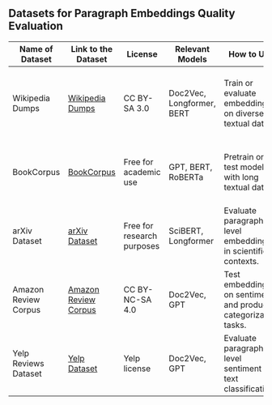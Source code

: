 # 

## Datasets for Paragraph Embeddings Quality Evaluation

| Name of Dataset      | Link to the Dataset                                                  | License                    | Relevant Models           | How to Use                                                     | Ease of Implementation | Importance                                                              |
| -------------------- | -------------------------------------------------------------------- | -------------------------- | ------------------------- | -------------------------------------------------------------- | ---------------------- | ----------------------------------------------------------------------- |
| Wikipedia Dumps      | [Wikipedia Dumps](https://dumps.wikimedia.org/)                      | CC BY-SA 3.0               | Doc2Vec, Longformer, BERT | Train or evaluate embeddings on diverse textual data.          | Moderate               | High - diverse and large-scale dataset for robust training and testing. |
| BookCorpus           | [BookCorpus](https://yknzhu.wixsite.com/mbweb)                       | Free for academic use      | GPT, BERT, RoBERTa        | Pretrain or test models with long textual data.                | Moderate               | High - large corpus for pretraining language models.                    |
| arXiv Dataset        | [arXiv Dataset](https://www.kaggle.com/Cornell-University/arxiv)     | Free for research purposes | SciBERT, Longformer       | Evaluate paragraph-level embeddings in scientific contexts.    | Moderate               | High - domain-specific for scientific text analysis.                    |
| Amazon Review Corpus | [Amazon Review Corpus](https://nijianmo.github.io/amazon/index.html) | CC BY-NC-SA 4.0            | Doc2Vec, GPT              | Test embeddings on sentiment and product categorization tasks. | Moderate               | Medium - real-world dataset for sentiment analysis.                     |
| Yelp Reviews Dataset | [Yelp Dataset](https://www.yelp.com/dataset)                         | Yelp license               | Doc2Vec, GPT              | Evaluate paragraph-level sentiment and text classification.    | Easy                   | Medium - real-world application for review analysis.                    |
